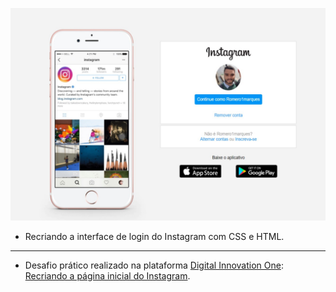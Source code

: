 [![Instagram-HTML-CSS](https://github.com/romero1marques/Instagram-HTML-CSS/blob/DIO-01/capa.jpg "Instagram-HTML-CSS")](https://romero1marques.github.io/Instagram-HTML-CSS/)
- Recriando a interface de login do Instagram com CSS e HTML.
------------
- Desafio prático realizado na plataforma [Digital Innovation One](https://web.digitalinnovation.one/home "Digital Innovation One"): [Recriando a página inicial do Instagram](https://web.digitalinnovation.one/lab/recriando-a-pagina-inicial-do-instagram/learning/35838848-f99e-473c-9201-816d046ebf12 "Recriando a página inicial do Instagram").
